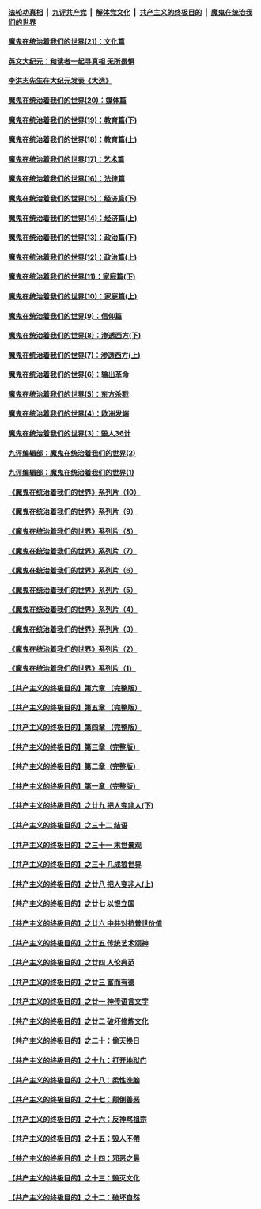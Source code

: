 

####  [法轮功真相](../../../../basic/blob/master/README.md?t=12280231) &nbsp;|&nbsp; [九评共产党](../../../../9ping.md/blob/master/README.md?t=12280231) &nbsp;|&nbsp; [解体党文化](../../../../jtdwh.md/blob/master/README.md?t=12280231)  &nbsp;|&nbsp; [共产主义的终极目的](../../../../gczydzjmd.md/blob/master/README.md?t=12280231) &nbsp;|&nbsp; [魔鬼在统治我们的世界](../../../../mgztzwmdsj.md/blob/master/README.md?t=12280231) 

#### [魔鬼在统治着我们的世界(21)：文化篇](../pages/nsc422/n10597706.md?t=12280231) 

#### [英文大纪元：和读者一起寻真相 无所畏惧](../pages/nsc422/n12542027.md?t=12280231) 

#### [李洪志先生在大纪元发表《大选》](../pages/nsc422/n12534746.md?t=12280231) 

#### [魔鬼在统治着我们的世界(20)：媒体篇](../pages/nsc422/n10586579.md?t=12280231) 

#### [魔鬼在统治着我们的世界(19)：教育篇(下)](../pages/nsc422/n10564808.md?t=12280231) 

#### [魔鬼在统治着我们的世界(18)：教育篇(上)](../pages/nsc422/n10526970.md?t=12280231) 

#### [魔鬼在统治着我们的世界(17)：艺术篇](../pages/nsc422/n10499093.md?t=12280231) 

#### [魔鬼在统治着我们的世界(16)：法律篇](../pages/nsc422/n10485969.md?t=12280231) 

#### [魔鬼在统治着我们的世界(15)：经济篇(下)](../pages/nsc422/n10469975.md?t=12280231) 

#### [魔鬼在统治着我们的世界(14)：经济篇(上)](../pages/nsc422/n10457370.md?t=12280231) 

#### [魔鬼在统治着我们的世界(13)：政治篇(下)](../pages/nsc422/n10448270.md?t=12280231) 

#### [魔鬼在统治着我们的世界(12)：政治篇(上)](../pages/nsc422/n10444576.md?t=12280231) 

#### [魔鬼在统治着我们的世界(11)：家庭篇(下)](../pages/nsc422/n10440961.md?t=12280231) 

#### [魔鬼在统治着我们的世界(10)：家庭篇(上)](../pages/nsc422/n10435448.md?t=12280231) 

#### [魔鬼在统治着我们的世界(9)：信仰篇](../pages/nsc422/n10432159.md?t=12280231) 

#### [魔鬼在统治着我们的世界(8)：渗透西方(下)](../pages/nsc422/n10429603.md?t=12280231) 

#### [魔鬼在统治着我们的世界(7)：渗透西方(上)](../pages/nsc422/n10426013.md?t=12280231) 

#### [魔鬼在统治着我们的世界(6)：输出革命](../pages/nsc422/n10421536.md?t=12280231) 

#### [魔鬼在统治着我们的世界(5)：东方杀戮](../pages/nsc422/n10417707.md?t=12280231) 

#### [魔鬼在统治着我们的世界(4)：欧洲发端](../pages/nsc422/n10414890.md?t=12280231) 

#### [魔鬼在统治着我们的世界(3)：毁人36计](../pages/nsc422/n10411583.md?t=12280231) 

#### [九评编辑部：魔鬼在统治着我们的世界(2)](../pages/nsc422/n10410036.md?t=12280231) 

#### [九评编辑部：魔鬼在统治着我们的世界(1)](../pages/nsc422/n10406825.md?t=12280231) 

#### [《魔鬼在统治着我们的世界》系列片（10）](../pages/nsc422/n12292670.md?t=12280231) 

#### [《魔鬼在统治着我们的世界》系列片（9）](../pages/nsc422/n12290859.md?t=12280231) 

#### [《魔鬼在统治着我们的世界》系列片（8）](../pages/nsc422/n12287445.md?t=12280231) 

#### [《魔鬼在统治着我们的世界》系列片（7）](../pages/nsc422/n12283425.md?t=12280231) 

#### [《魔鬼在统治着我们的世界》系列片（6）](../pages/nsc422/n12282314.md?t=12280231) 

#### [《魔鬼在统治着我们的世界》系列片（5）](../pages/nsc422/n12281419.md?t=12280231) 

#### [《魔鬼在统治着我们的世界》系列片（4）](../pages/nsc422/n12274024.md?t=12280231) 

#### [《魔鬼在统治着我们的世界》系列片（3）](../pages/nsc422/n12271322.md?t=12280231) 

#### [《魔鬼在统治着我们的世界》系列片（2）](../pages/nsc422/n12269049.md?t=12280231) 

#### [《魔鬼在统治着我们的世界》系列片（1）](../pages/nsc422/n12267575.md?t=12280231) 

#### [【共产主义的终极目的】第六章 （完整版）](../pages/nsc422/n11428913.md?t=12280231) 

#### [【共产主义的终极目的】第五章 （完整版）](../pages/nsc422/n11428912.md?t=12280231) 

#### [【共产主义的终极目的】第四章 （完整版）](../pages/nsc422/n11428907.md?t=12280231) 

#### [【共产主义的终极目的】第三章（完整版）](../pages/nsc422/n11428848.md?t=12280231) 

#### [【共产主义的终极目的】第二章（完整版）](../pages/nsc422/n11428831.md?t=12280231) 

#### [【共产主义的终极目的】第一章（完整版）](../pages/nsc422/n11417651.md?t=12280231) 

#### [【共产主义的终极目的】之廿九 把人变非人(下)](../pages/nsc422/n11344140.md?t=12280231) 

#### [【共产主义的终极目的】之三十二 结语](../pages/nsc422/n11360535.md?t=12280231) 

#### [【共产主义的终极目的】之三十一 末世景观](../pages/nsc422/n11351129.md?t=12280231) 

#### [【共产主义的终极目的】之三十 几成狼世界](../pages/nsc422/n11348280.md?t=12280231) 

#### [【共产主义的终极目的】之廿八 把人变非人(上)](../pages/nsc422/n11340492.md?t=12280231) 

#### [【共产主义的终极目的】之廿七 以恨立国](../pages/nsc422/n11336944.md?t=12280231) 

#### [【共产主义的终极目的】之廿六 中共对抗普世价值](../pages/nsc422/n11324785.md?t=12280231) 

#### [【共产主义的终极目的】之廿五 传统艺术颂神](../pages/nsc422/n11296396.md?t=12280231) 

#### [【共产主义的终极目的】之廿四 人伦典范](../pages/nsc422/n11296397.md?t=12280231) 

#### [【共产主义的终极目的】之廿三 富而有德](../pages/nsc422/n11283598.md?t=12280231) 

#### [【共产主义的终极目的】之廿一 神传语言文字](../pages/nsc422/n11263265.md?t=12280231) 

#### [【共产主义的终极目的】之廿二 破坏修炼文化](../pages/nsc422/n11245728.md?t=12280231) 

#### [【共产主义的终极目的】之二十：偷天换日](../pages/nsc422/n11238846.md?t=12280231) 

#### [【共产主义的终极目的】之十九：打开地狱门](../pages/nsc422/n11206376.md?t=12280231) 

#### [【共产主义的终极目的】之十八：柔性洗脑](../pages/nsc422/n11199994.md?t=12280231) 

#### [【共产主义的终极目的】之十七：颠倒善恶](../pages/nsc422/n11179782.md?t=12280231) 

#### [【共产主义的终极目的】之十六：反神骂祖宗](../pages/nsc422/n11166798.md?t=12280231) 

#### [【共产主义的终极目的】之十五：毁人不倦](../pages/nsc422/n11166792.md?t=12280231) 

#### [【共产主义的终极目的】之十四：邪恶之最](../pages/nsc422/n11150249.md?t=12280231) 

#### [【共产主义的终极目的】之十三：毁灭文化](../pages/nsc422/n11135227.md?t=12280231) 

#### [【共产主义的终极目的】之十二：破坏自然](../pages/nsc422/n11135214.md?t=12280231) 

